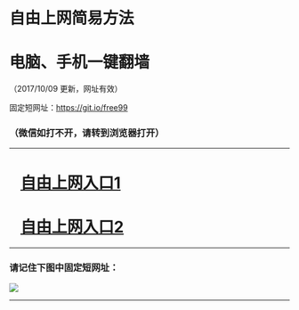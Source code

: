 ﻿# 自由上网简易方法

# 电脑、手机一键翻墙

（2017/10/09 更新，网址有效）

固定短网址：https://git.io/free99

### （微信如打不开，请转到浏览器打开）


***





# &nbsp;&nbsp; <a href="http://ft510516287.fwq-tz-1001.info/fwqtz01.html?t=100900132656 " target="_blank">自由上网入口1</a>
# &nbsp;&nbsp; <a href="http://ft228031606.fwq-tz-1002.info/fwqtz02.html?t=100900124434 " target="_blank">自由上网入口2</a>
***

### 请记住下图中固定短网址：

<img src="https://s3-us-west-2.amazonaws.com/fwq-1001/yjfq-20170905okok.png" /> 


***

